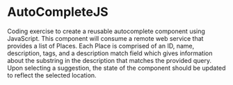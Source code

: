 # AutoCompleteJS
Coding exercise to create a reusable autocomplete component using JavaScript. This component will consume a remote web service that provides a list of Places. Each Place is comprised of an ID, name, description, tags, and a description match field which gives information about the substring in the description that matches the provided query. Upon selecting a suggestion, the state of the component should be updated to reflect the selected location.
